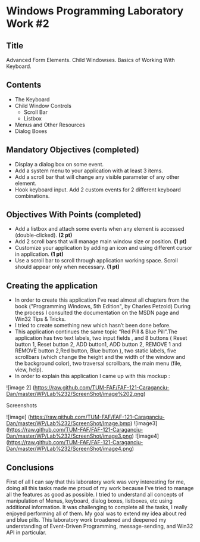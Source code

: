 Windows Programming Laboratory Work #2
======================================

Title
-----
Advanced Form Elements. Child Windowses. Basics of Working With Keyboard.

Contents
--------
- The Keyboard
- Child Window Controls
  - Scroll Bar
  - Listbox
- Menus and Other Resources
- Dialog Boxes

Mandatory Objectives (completed)
--------------------------------
- Display a dialog box on some event.
- Add a system menu to your application with at least 3 items.
- Add a scroll bar that will change any visible parameter of any other element.
- Hook keyboard input. Add 2 custom events for 2 different keyboard combinations.

Objectives With Points (completed)
----------------------------------
- Add a listbox and attach some events when any element is accessed (double-clicked). **(2 pt)**
- Add 2 scroll bars that will manage main window size or position. **(1 pt)**
- Customize your application by adding an icon and using different cursor in application. **(1 pt)**
- Use a scroll bar to scroll through application working space. Scroll should appear only when necessary. **(1 pt)**


Creating the application
--------------------------
- In order to create this application I’ve read almost all chapters from the book ("Programming Windows, 5th Edition", by Charles Petzold) During the process I consulted the documentation on the MSDN page and Win32 Tips & Tricks.
-	I tried to create something new which hasn’t been done before.
-	This application continues the same topic “Red Pill & Blue Pill”.The application has two text labels, two  input fields , and 8 buttons ( Reset button 1, Reset button 2, ADD button1, ADD button 2, REMOVE 1 and REMOVE button  2,Red button, Blue button ), two static labels, five scrollbars (which change the height and the width of the window and the background color), two traversal scrollbars, the main menu (file, view, help).
-	In order to explain this application I came up with this mockup :



![image 2] (https://raw.github.com/TUM-FAF/FAF-121-Caraganciu-Dan/master/WP/Lab%232/ScreenShot/image%202.png)

Screenshots

![image] (https://raw.github.com/TUM-FAF/FAF-121-Caraganciu-Dan/master/WP/Lab%232/ScreenShot/Image.bmp)
![image3] (https://raw.github.com/TUM-FAF/FAF-121-Caraganciu-Dan/master/WP/Lab%232/ScreenShot/image3.png)
![image4] (https://raw.github.com/TUM-FAF/FAF-121-Caraganciu-Dan/master/WP/Lab%232/ScreenShot/image4.png)

Conclusions
--------------------------
First of all I can say that this laboratory work was very interesting for me, doing all this tasks made me  proud of my work because I’ve tried to manage all the features as good as possible. 
I tried to understand all concepts of manipulation of Menus, keyboard, dialog boxes, listboxes, etc  using additional information. It was challenging to complete all the tasks, I really enjoyed performing all of them. My goal was to extend my idea about red and blue pills. This laboratory work broadened and deepened my understanding of Event-Driven Programming, message-sending, and Win32 API in particular.
